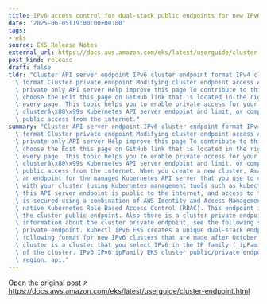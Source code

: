 ```yaml
---
title: IPv6 access control for dual-stack public endpoints for new IPv6 clusters
date: '2025-06-05T19:00:00+00:00'
tags:
- eks
source: EKS Release Notes
external_url: https://docs.aws.amazon.com/eks/latest/userguide/cluster-endpoint.html
post_kind: release
draft: false
tldr: "Cluster API server endpoint IPv6 cluster endpoint format IPv4 cluster endpoint\
  \ format Cluster private endpoint Modifying cluster endpoint access Accessing a\
  \ private only API server Help improve this page To contribute to this user guide,\
  \ choose the Edit this page on GitHub link that is located in the right pane of\
  \ every page. This topic helps you to enable private access for your Amazon EKS\
  \ clusterâ\x80\x99s Kubernetes API server endpoint and limit, or completely disable,\
  \ public access from the internet."
summary: "Cluster API server endpoint IPv6 cluster endpoint format IPv4 cluster endpoint\
  \ format Cluster private endpoint Modifying cluster endpoint access Accessing a\
  \ private only API server Help improve this page To contribute to this user guide,\
  \ choose the Edit this page on GitHub link that is located in the right pane of\
  \ every page. This topic helps you to enable private access for your Amazon EKS\
  \ clusterâ\x80\x99s Kubernetes API server endpoint and limit, or completely disable,\
  \ public access from the internet. When you create a new cluster, Amazon EKS creates\
  \ an endpoint for the managed Kubernetes API server that you use to communicate\
  \ with your cluster (using Kubernetes management tools such as kubectl ). By default,\
  \ this API server endpoint is public to the internet, and access to the API server\
  \ is secured using a combination of AWS Identity and Access Management (IAM) and\
  \ native Kubernetes Role Based Access Control (RBAC). This endpoint is known as\
  \ the cluster public endpoint. Also there is a cluster private endpoint. For more\
  \ information about the cluster private endpoint, see the following section Cluster\
  \ private endpoint. kubectl IPv6 EKS creates a unique dual-stack endpoint in the\
  \ following format for new IPv6 clusters that are made after October 2024. An IPv6\
  \ cluster is a cluster that you select IPv6 in the IP family ( ipFamily ) setting\
  \ of the cluster. IPv6 IPv6 ipFamily EKS cluster public/private endpoint: eks-cluster.\
  \ region. api."
---
```

Open the original post ↗ https://docs.aws.amazon.com/eks/latest/userguide/cluster-endpoint.html

